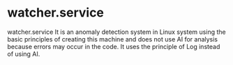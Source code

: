 # watcher.service
watcher.service It is an anomaly detection system in Linux system using the basic principles of creating this machine and does not use AI for analysis because errors may occur in the code. It uses the principle of Log instead of using AI. 
